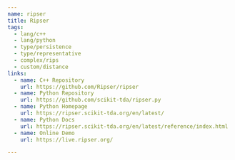```yaml
---
name: ripser
title: Ripser
tags:
  - lang/c++
  - lang/python
  - type/persistence
  - type/representative
  - complex/rips
  - custom/distance
links:
  - name: C++ Repository
    url: https://github.com/Ripser/ripser
  - name: Python Repository
    url: https://github.com/scikit-tda/ripser.py
  - name: Python Homepage
    url: https://ripser.scikit-tda.org/en/latest/
  - name: Python Docs
    url: https://ripser.scikit-tda.org/en/latest/reference/index.html
  - name: Online Demo
    url: https://live.ripser.org/

---
```

